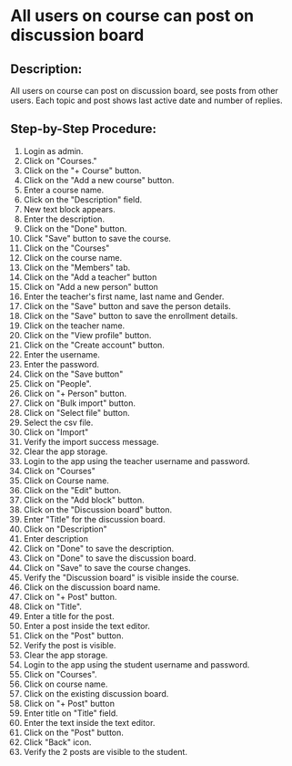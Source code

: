 # All users on course can post on discussion board

## Description:

All users on course can post on discussion board, see posts from other users. Each topic and post shows last active date and number of replies.

## Step-by-Step Procedure:

1. Login as admin.
2. Click on "Courses."
3. Click on the "+ Course" button.
4. Click on the "Add a new course" button.
5. Enter a course name.
6. Click on the "Description" field.
7. New text block appears.
8. Enter the description.
9. Click on the "Done" button.
10. Click "Save" button to save the course.
11. Click on the "Courses"
12. Click on the course name.
13. Click on the "Members" tab.
14. Click on the "Add a teacher" button
15. Click on "Add a new person" button
16. Enter the teacher's first name, last name and Gender.
17. Click on the "Save" button and save the person details.
18. Click on the "Save" button to save the enrollment details.
19. Click on the teacher name.
20. Click on the "View profile" button.
21. Click on the "Create account" button.
22. Enter the username.
23. Enter the password.
24. Click on the "Save button"
25. Click on "People".
26. Click on "+ Person" button.
27. Click on "Bulk import" button.
28. Click on "Select file" button.
29. Select the csv file.
30. Click on "Import"
31. Verify the import success message.
32. Clear the app storage.
33. Login to the app using the teacher username and password.
34. Click on "Courses"
35. Click on Course name.
36. Click on the "Edit" button.
37. Click on the "Add block" button.
38. Click on the "Discussion board" button.
39. Enter "Title" for the discussion board.
40. Click on "Description"
41. Enter description
42. Click on "Done" to save the description.
43. Click on "Done" to save the discussion board.
44. Click on "Save" to save the course changes.
45. Verify the "Discussion board" is visible inside the course.
46. Click on the discussion board name.
47. Click on "+ Post" button.
48. Click on "Title".
49. Enter a title for the post.
50. Enter a post inside the text editor.
51. Click on the "Post" button.
52. Verify the post is visible.
53. Clear the app storage.
54. Login to the app using the student username and password.
55. Click on "Courses".
56. Click on course name.
57. Click on the existing discussion board.
58. Click on "+ Post" button
59. Enter title on "Title" field.
60. Enter the text inside the text editor.
61. Click on the "Post" button.
62. Click "Back" icon.
63. Verify the 2 posts are visible to the student.